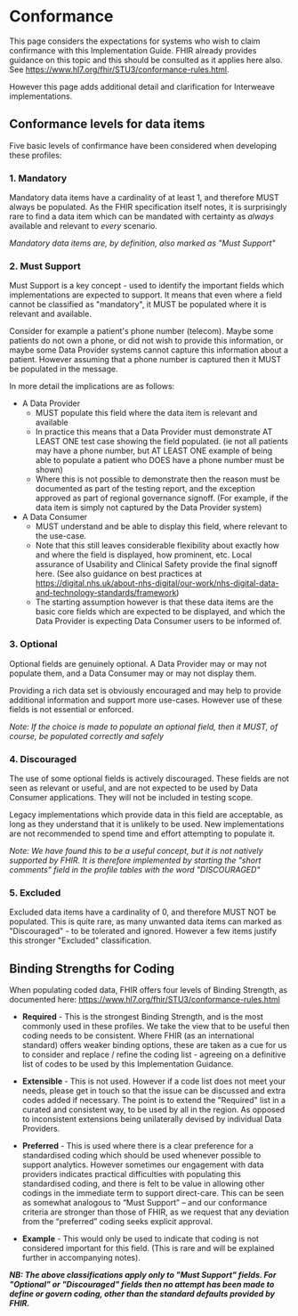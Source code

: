 # Conformance

This page considers the expectations for systems who wish to claim confirmance with this Implementation Guide. FHIR already provides guidance on this topic  and this should be consulted as it applies here also. See <https://www.hl7.org/fhir/STU3/conformance-rules.html>. 

However this page adds additional detail and clarification for Interweave implementations.

## **Conformance levels for data items**

Five basic levels of confirmance have been considered when developing these profiles:

### 1. Mandatory
Mandatory data items have a cardinality of at least 1, and therefore MUST always be populated. As the FHIR specification itself notes, it is surprisingly rare to find a data item which can be mandated with certainty as *always* available and relevant to *every* scenario. 

*Mandatory data items are, by definition, also marked as "Must Support"*

### 2. Must Support
Must Support is a key concept - used to identify the important fields which implementations are expected to support. It means that even where a field cannot be classified as "mandatory", it MUST be populated where it is relevant and available.

Consider for example a patient's phone number (telecom). Maybe some patients do not own a phone, or did not wish to provide this information, or maybe some Data Provider systems cannot capture this information about a patient. However assuming that a phone number is captured then it MUST be populated in the message.

In more detail the implications are as follows:
 - A Data Provider
   - MUST populate this field where the data item is relevant and available
   - In practice this means that a Data Provider must demonstrate AT LEAST ONE test case showing the field populated. (ie not all patients may have a phone number, but AT LEAST ONE example of being able to populate a patient who DOES have a phone number must be shown)
   - Where this is not possible to demonstrate then the reason must be documented as part of the testing report, and the exception approved as part of regional governance signoff. (For example, if the data item is simply not captured by the Data Provider system)
  - A Data Consumer
    - MUST understand and be able to display this field, where relevant to the use-case.
    - Note that this still leaves considerable flexibility about exactly how and where the field is displayed, how prominent, etc. Local assurance of Usability and Clinical Safety provide the final signoff here. (See also guidance on best practices at <https://digital.nhs.uk/about-nhs-digital/our-work/nhs-digital-data-and-technology-standards/framework>)
    -  The starting assumption however is that these data items are the basic core fields which are expected to be displayed, and which the Data Provider is expecting Data Consumer users to be informed of.


### 3. Optional
Optional fields are genuinely optional. A Data Provider may or may not populate them, and a Data Consumer may or may not display them.

Providing a rich data set is obviously encouraged and may help to provide additional information and support more use-cases. However use of these fields is not essential or enforced.

*Note: If the choice is made to populate an optional field, then it MUST, of course, be populated correctly and safely*

### 4. Discouraged
The use of some optional fields is actively discouraged. These fields are not seen as relevant or useful, and are not expected to be used by Data Consumer applications. They will not be included in testing scope.

Legacy implementations which provide data in this field are acceptable, as long as they understand that it is unlikely to be used. New implementations are not recommended to spend time and effort attempting to populate it.

*Note: We have found this to be a useful concept, but it is not natively supported by FHIR. It is therefore implemented by starting the "short comments" field in the profile tables with the word "DISCOURAGED"*

### 5. Excluded
Excluded data items have a cardinality of 0, and therefore MUST NOT be populated. This is quite rare, as many unwanted data items can marked as "Discouraged" - to be tolerated and ignored. However a few items justify this stronger "Excluded" classification.


## **Binding Strengths for Coding**
When populating coded data, FHIR offers four levels of Binding Strength, as documented here: <https://www.hl7.org/fhir/STU3/conformance-rules.html>

 - **Required** - This is the strongest Binding Strength, and is the most commonly used in these profiles. We take the view that to be useful then coding needs to be consistent. Where FHIR (as an international standard) offers weaker binding options, these are taken as a cue for us to consider and replace / refine the coding list - agreeing on a definitive list of codes to be used by this Implementation Guidance.

  - **Extensible** - This is not used. However if a code list does not meet your needs, please get in touch so that the issue can be discussed and extra codes added if necessary. The point is to extend the "Required" list in a curated and consistent way, to be used by all in the region. As opposed to inconsistent extensions being unilaterally devised by individual Data Providers.

  - **Preferred** - This is used where there is a clear preference for a standardised coding which should be used whenever possible to support analytics. However sometimes our engagement with data providers indicates practical difficulties with populating this standardised coding, and there is felt to be value in allowing other codings in the immediate term to support direct-care. This can be seen as somewhat analogous to “Must Support” – and our conformance criteria are stronger than those of FHIR, as we request that any deviation from the “preferred” coding seeks explicit approval.

   - **Example** - This would only be used to indicate that coding is not considered important for this field. (This is rare and will be explained further in accompanying notes).


  ***NB: The above classifications apply only to "Must Support" fields. For "Optional" or "Discouraged" fields then no attempt has been made to define or govern coding, other than the standard defaults provided by FHIR.***
 
